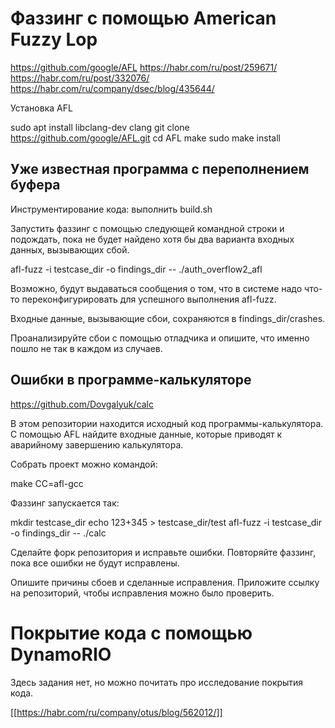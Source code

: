# Фаззинг с помощью American Fuzzy Lop

https://github.com/google/AFL
https://habr.com/ru/post/259671/
https://habr.com/ru/post/332076/
https://habr.com/ru/company/dsec/blog/435644/

Установка AFL

 sudo apt install libclang-dev clang
 git clone https://github.com/google/AFL.git
 cd AFL
 make
 sudo make install

## Уже известная программа с переполнением буфера

Инструментирование кода: выполнить build.sh

Запустить фаззинг с помощью следующей командной строки и подождать, пока не будет найдено хотя бы два варианта входных данных, вызывающих сбой.

 afl-fuzz -i testcase_dir -o findings_dir -- ./auth_overflow2_afl

Возможно, будут выдаваться сообщения о том, что в системе надо что-то переконфигурировать для успешного выполнения afl-fuzz.

Входные данные, вызывающие сбои, сохраняются в findings_dir/crashes.

Проанализируйте сбои с помощью отладчика и опишите, что именно пошло не так в каждом из случаев.

## Ошибки в программе-калькуляторе

https://github.com/Dovgalyuk/calc

В этом репозитории находится исходный код программы-калькулятора. С помощью AFL найдите входные данные, которые приводят к аварийному завершению калькулятора.

Собрать проект можно командой:

 make CC=afl-gcc

Фаззинг запускается так:

 mkdir testcase_dir
 echo 123+345 > testcase_dir/test
 afl-fuzz -i testcase_dir -o findings_dir -- ./calc

Сделайте форк репозитория и исправьте ошибки. Повторяйте фаззинг, пока все ошибки не будут исправлены.

Опишите причины сбоев и сделанные исправления. Приложите ссылку на репозиторий, чтобы исправления можно было проверить.

# Покрытие кода с помощью DynamoRIO

Здесь задания нет, но можно почитать про исследование покрытия кода.

[[https://habr.com/ru/company/otus/blog/562012/]]
